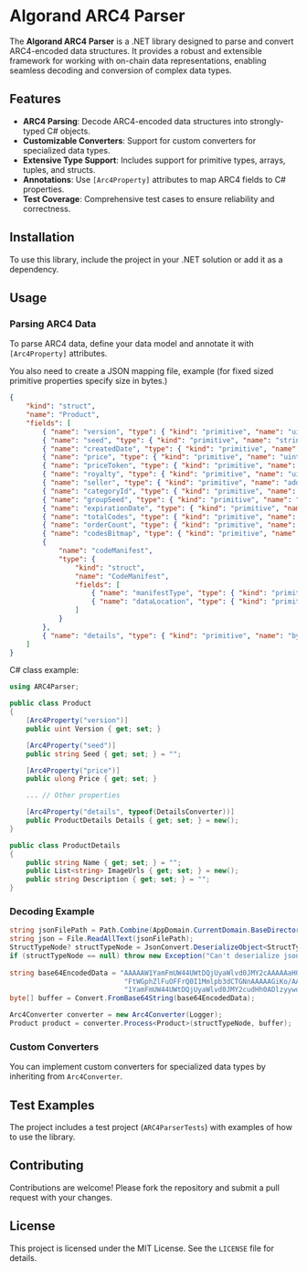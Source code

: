 # Algorand ARC4 Parser

The **Algorand ARC4 Parser** is a .NET library designed to parse and convert ARC4-encoded data structures. It provides a robust and extensible framework for working with on-chain data representations, enabling seamless decoding and conversion of complex data types.

## Features

- **ARC4 Parsing**: Decode ARC4-encoded data structures into strongly-typed C# objects.
- **Customizable Converters**: Support for custom converters for specialized data types.
- **Extensive Type Support**: Includes support for primitive types, arrays, tuples, and structs.
- **Annotations**: Use `[Arc4Property]` attributes to map ARC4 fields to C# properties.
- **Test Coverage**: Comprehensive test cases to ensure reliability and correctness.

## Installation

To use this library, include the project in your .NET solution or add it as a dependency.

## Usage

### Parsing ARC4 Data

To parse ARC4 data, define your data model and annotate it with `[Arc4Property]` attributes.

You also need to create a JSON mapping file, example (for fixed sized primitive properties specify size in bytes.)

```json
{
    "kind": "struct",
    "name": "Product",
    "fields": [
        { "name": "version", "type": { "kind": "primitive", "name": "uint", "size": 4 } },
        { "name": "seed", "type": { "kind": "primitive", "name": "string", "size": 22 } },
        { "name": "createdDate", "type": { "kind": "primitive", "name": "date", "size": 8 } },
        { "name": "price", "type": { "kind": "primitive", "name": "uint", "size": 8 } },
        { "name": "priceToken", "type": { "kind": "primitive", "name": "uint", "size": 8 } },
        { "name": "royalty", "type": { "kind": "primitive", "name": "uint", "size": 2 } },
        { "name": "seller", "type": { "kind": "primitive", "name": "address" } },
        { "name": "categoryId", "type": { "kind": "primitive", "name": "uint", "size": 8 } },
        { "name": "groupSeed", "type": { "kind": "primitive", "name": "string", "size": 22 } },
        { "name": "expirationDate", "type": { "kind": "primitive", "name": "date", "size": 8 } },
        { "name": "totalCodes", "type": { "kind": "primitive", "name": "uint", "size": 4 } },
        { "name": "orderCount", "type": { "kind": "primitive", "name": "uint", "size": 4 } },
        { "name": "codesBitmap", "type": { "kind": "primitive", "name": "uint", "size": 16 } },
        {
            "name": "codeManifest",
            "type": {
                "kind": "struct",
                "name": "CodeManifest",
                "fields": [
                    { "name": "manifestType", "type": { "kind": "primitive", "name": "uint", "size": 2 } },
                    { "name": "dataLocation", "type": { "kind": "primitive", "name": "string" } }
                ]
            }
        },
        { "name": "details", "type": { "kind": "primitive", "name": "bytes", "converter": "DetailsConverter" } }
    ]
}

```
 C# class example:

```csharp
using ARC4Parser;

public class Product
{
    [Arc4Property("version")]
    public uint Version { get; set; }

    [Arc4Property("seed")]
    public string Seed { get; set; } = "";

    [Arc4Property("price")]
    public ulong Price { get; set; }

    ... // Other properties

    [Arc4Property("details", typeof(DetailsConverter))]
    public ProductDetails Details { get; set; } = new();
}

public class ProductDetails
{
    public string Name { get; set; } = "";
    public List<string> ImageUrls { get; set; } = new();
    public string Description { get; set; } = "";
}
```

### Decoding Example

```csharp
string jsonFilePath = Path.Combine(AppDomain.CurrentDomain.BaseDirectory, "TestData", "productStructNode.json");
string json = File.ReadAllText(jsonFilePath);
StructTypeNode? structTypeNode = JsonConvert.DeserializeObject<StructTypeNode>(json);
if (structTypeNode == null) throw new Exception("Can't deserialize json");
            
string base64EncodedData = "AAAAAW1YamFmUW44UWtDQjUyaWlvd0JMY2cAAAAAaHQX5QAAAAAAHl1wAAAAAAAAAAAAZDn57aMrdoS8ODz5n0n0D9frQzN/x2eW4aODv2yHiiG7AAAAAAAAAA" +
                            "FtWGphZlFuOFFrQ0I1Mmlpb3dCTGNnAAAAAGiKo/AAAAAUAAAAAAAAAAAAAAAAAAAAAAAAAAAAlgDVAAEABAA5aHR0cHM6Ly9jZG4uYWxkZW1hcnQuY29tL2NvZGVzL2" +
                            "1YamFmUW44UWtDQjUyaWlvd0JMY2cudHh0ADlzyywqLlHISy1XKCjKTylNLnnUsFA/Kb8itRhE6qbrFeSlA4W8SoGqEsHqSlKBTKhiLpBATmZeKgA=";
byte[] buffer = Convert.FromBase64String(base64EncodedData);

Arc4Converter converter = new Arc4Converter(Logger);
Product product = converter.Process<Product>(structTypeNode, buffer);
```

### Custom Converters

You can implement custom converters for specialized data types by inheriting from `Arc4Converter`.

## Test Examples

The project includes a test project (`ARC4ParserTests`) with examples of how to use the library.

## Contributing

Contributions are welcome! Please fork the repository and submit a pull request with your changes.

## License

This project is licensed under the MIT License. See the `LICENSE` file for details.
